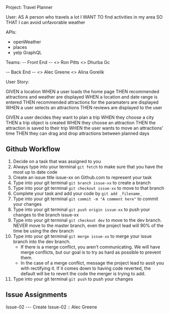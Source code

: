 

Project: Travel Planner 

User: 
AS A person who travels a lot
I WANT TO find activities in my area
SO THAT I can avoid unfavorable weather

APIs:
- openWeather
- places
- yelp GraphQL

Teams:
-- Front End --
<> Ron Pitts
<> Dhurba Gc

-- Back End --
<> Alec Greene
<> Alina Gorelik

User Story: 

<mvp>
GIVEN a location
WHEN a user loads the home page
THEN recommended attractions and weather are displayed
WHEN a location and date range is entered
THEN recommended attractions for the paramaters are displayed
WHEN a user selects an attractions
THEN reviews are displayed to the user
</mvp>

GIVEN a user decides they want to plan a trip
WHEN they choose a city
THEN a trip object is created
WHEN they choose an attraction
THEN the attraction is saved to their trip 
WHEN the user wants to move an attractions' time
THEN they can drag and drop attractions between planned days


## Github Workflow

1. Decide on a task that was assigned to you
2. Always type into your terminal ``` git fetch ``` to make sure that you have the most up to date code
3. Create an issue title issue-xx on Github.com to represent your task
4. Type into your git terminal ``` git branch issue-xx ``` to create a branch
5. Type into your git terminal ``` git checkout issue-xx ``` to move to that branch
6. Complete your task and add your code by ``` git add _filename_ ``` 
7. Type into your git terminal ``` git commit -m "A comment here" ``` to commit your changes
8. Type into your git terminal ``` git push origin issue-xx ``` to push your changes to the branch issue-xx
9. Type into your git terminal ``` git checkout dev ``` to move to the dev branch. NEVER move to the master branch, even the project lead will 90% of the time be using the dev branch
10. Type into your git terminal ``` git merge issue-xx ``` to merge your issue branch into the dev branch. 
    - If there is a merge conflict, you aren't communicating. We will have merge conflicts, but our goal is to try as hard as possible to prevent them.
    - In the case of a merge conflict, message the project lead to assit you with rectifying it. If it comes down to having code reverted, the default will be to revert the code the merger is trying to add.
11. Type into your git terminal ``` git push ``` to push your changes 


## Issue Assignments

Issue-02 --- Create Issue-02 :: Alec Greene